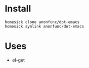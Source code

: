 Install
=======
    homesick clone anonfunc/dot-emacs
    homesick symlink anonfunc/dot-emacs

Uses
====

* el-get
